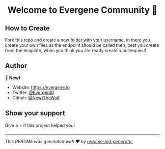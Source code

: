 <h1 align="center">Welcome to Evergene Community 👋</h1>

## How to Create

Fork this repo and create a new folder with your username, in there you create your own files as the endpoint should be called then, best you create from the template, when you think you are ready create a pullrequest!


## Author

👤 **Newt**

* Website: https://evergene.io
* Twitter: [@EvergenIO](https://twitter.com/EvergenIO)
* Github: [@NewtTheWolf](https://github.com/NewtTheWolf)

## Show your support

Give a ⭐️ if this project helped you!

***
_This README was generated with ❤️ by [readme-md-generator](https://github.com/kefranabg/readme-md-generator)_
